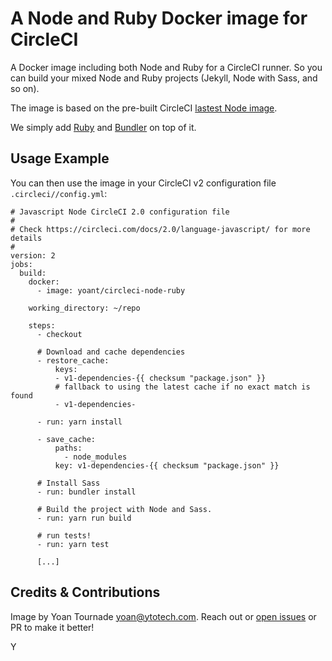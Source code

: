 # A Node and Ruby Docker image for CircleCI

A Docker image including both Node and Ruby for a CircleCI runner. So you can
build your mixed Node and Ruby projects (Jekyll, Node with Sass, and so on).

The image is based on the pre-built CircleCI [lastest Node image](https://circleci.com/docs/2.0/circleci-images/#nodejs).

We simply add [Ruby](https://rubygems.org) and [Bundler](http://bundler.io/) on top of it.

## Usage Example

You can then use the image in your CircleCI v2 configuration file `.circleci//config.yml`:

```
# Javascript Node CircleCI 2.0 configuration file
#
# Check https://circleci.com/docs/2.0/language-javascript/ for more details
#
version: 2
jobs:
  build:
    docker:
      - image: yoant/circleci-node-ruby

    working_directory: ~/repo

    steps:
      - checkout

      # Download and cache dependencies
      - restore_cache:
          keys:
          - v1-dependencies-{{ checksum "package.json" }}
          # fallback to using the latest cache if no exact match is found
          - v1-dependencies-

      - run: yarn install

      - save_cache:
          paths:
            - node_modules
          key: v1-dependencies-{{ checksum "package.json" }}

      # Install Sass
      - run: bundler install

      # Build the project with Node and Sass.
      - run: yarn run build

      # run tests!
      - run: yarn test
      
      [...]
```

## Credits & Contributions

Image by Yoan Tournade <yoan@ytotech.com>. Reach out or [open issues](https://github.com/YtoTech/circleci-node-ruby/issues) or PR to make it better!

Y
